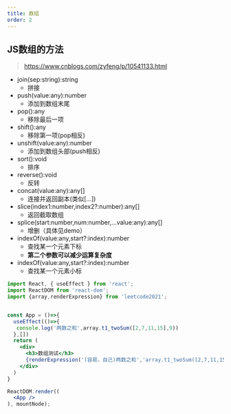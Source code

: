 ```yaml
---
title: 数组
order: 2
---
```

##  JS数组的方法
> https://www.cnblogs.com/zyfeng/p/10541133.html


+ join(sep:string):string  
    - 拼接   
+ push(value:any):number
    - 添加到数组末尾
+ pop():any
    - 移除最后一项
+ shift():any
    - 移除第一项(pop相反)
+ unshift(value:any):number
    - 添加到数组头部(push相反)
+ sort():void
    - 排序
+ reverse():void
    - 反转
+ concat(value:any):any[]
    - 连接并返回副本(类似[...])
+ slice(index1:number,index2?:number):any[]
    - 返回截取数组
+ splice(start:number,num:number,...value:any):any[]
    - 增删（具体见demo）
+ indexOf(value:any,start?:index):number
    - 查找某一个元素下标
    - **第二个参数可以减少运算复杂度**
+ indexOf(value:any,start?:index):number
    - 查找某一个元素小标

 

```jsx
import React, { useEffect } from 'react';
import ReactDOM from 'react-dom';
import {array,renderExpression} from 'leetcode2021';


const App = ()=>{
  useEffect(()=>{
   console.log('两数之和',array.t1_twoSum([2,7,11,15],9)) 
  },[])
  return (
    <div>
      <h3>数组测试</h3>
      {renderExpression('(容易，自己)两数之和','array.t1_twoSum([2,7,11,15],9)',array)}
    </div>
  )
}

ReactDOM.render((
  <App />
), mountNode);
```
